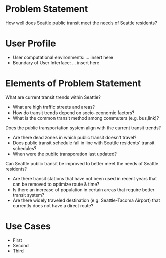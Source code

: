 # Problem Statement
How well does Seattle public transit meet the needs of Seattle residents?

# User Profile
* User computational environments:
... insert here
* Boundary of User Interface:
... insert here

# Elements of Problem Statement

What are current transit trends within Seattle?
* What are high traffic streets and areas?
* How do transit trends depend on socio-economic factors?
* What is the common transit method among commuters (e.g. bus,link)?

Does the public transportation system align with the current transit trends?
* Are there dead zones in which public transit doesn't travel?
* Does public transit schedule fall in line with Seattle residents' transit schedules?
* When were the public transporation last updated?

Can Seattle public transit be improved to better meet the needs of Seattle residents?
* Are there transit stations that have not been used in recent years that can be removed to optimize route & time?
* Is there an increase of population in certain areas that require better transit system?
* Are there widely traveled destination (e.g. Seattle-Tacoma Airport) that currently does not have a direct route?

# Use Cases
* First
* Second
* Third
